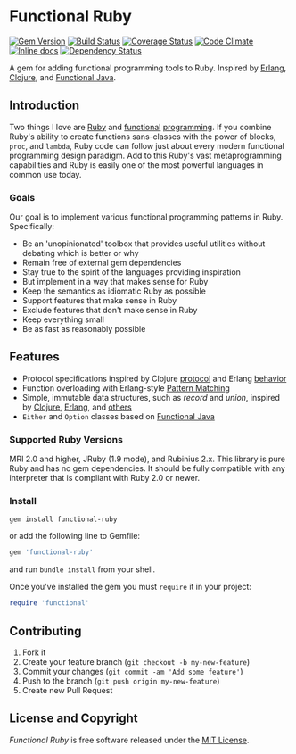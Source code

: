 # Functional Ruby
[![Gem Version](https://badge.fury.io/rb/functional-ruby.png)](http://badge.fury.io/rb/functional-ruby) [![Build Status](https://secure.travis-ci.org/jdantonio/functional-ruby.png)](https://travis-ci.org/jdantonio/functional-ruby?branch=master) [![Coverage Status](https://coveralls.io/repos/jdantonio/functional-ruby/badge.png)](https://coveralls.io/r/jdantonio/functional-ruby) [![Code Climate](https://codeclimate.com/github/jdantonio/functional-ruby.png)](https://codeclimate.com/github/jdantonio/functional-ruby) [![Inline docs](http://inch-ci.org/github/jdantonio/functional-ruby.png)](http://inch-ci.org/github/jdantonio/functional-ruby) [![Dependency Status](https://gemnasium.com/jdantonio/functional-ruby.png)](https://gemnasium.com/jdantonio/functional-ruby)

A gem for adding functional programming tools to Ruby. Inspired by [Erlang](http://www.erlang.org/),
[Clojure](http://clojure.org/), and [Functional Java](http://functionaljava.org/).

## Introduction

Two things I love are [Ruby](http://www.ruby-lang.org/en/) and
[functional](https://en.wikipedia.org/wiki/Functional_programming)
[programming](http://c2.com/cgi/wiki?FunctionalProgramming).
If you combine Ruby's ability to create functions sans-classes with the power
of blocks, `proc`, and `lambda`, Ruby code can follow just about every modern functional
programming design paradigm. Add to this Ruby's vast metaprogramming capabilities
and Ruby is easily one of the most powerful languages in common use today.

### Goals

Our goal is to implement various functional programming patterns in Ruby. Specifically:

* Be an 'unopinionated' toolbox that provides useful utilities without debating which is better or why
* Remain free of external gem dependencies
* Stay true to the spirit of the languages providing inspiration
* But implement in a way that makes sense for Ruby
* Keep the semantics as idiomatic Ruby as possible
* Support features that make sense in Ruby
* Exclude features that don't make sense in Ruby
* Keep everything small
* Be as fast as reasonably possible

## Features

* Protocol specifications inspired by Clojure [protocol](http://clojure.org/protocols)
  and Erlang [behavior](https://github.com/jdantonio/functional-ruby/blob/master/md/behavior.md)
* Function overloading with Erlang-style [Pattern Matching](https://github.com/jdantonio/functional-ruby/blob/master/md/pattern_matching.md)
* Simple, immutable data structures, such as *record* and *union*, inspired by
  [Clojure](http://clojure.org/datatypes), [Erlang](http://www.erlang.org/doc/reference_manual/records.html),
  and [others](http://en.wikipedia.org/wiki/Union_type)
* `Either` and `Option` classes based on [Functional Java](http://functionaljava.org/)

### Supported Ruby Versions

MRI 2.0 and higher, JRuby (1.9 mode), and Rubinius 2.x. This library is pure Ruby and has no gem dependencies.
It should be fully compatible with any interpreter that is compliant with Ruby 2.0 or newer.

### Install

```shell
gem install functional-ruby
```

or add the following line to Gemfile:

```ruby
gem 'functional-ruby'
```

and run `bundle install` from your shell.

Once you've installed the gem you must `require` it in your project:

```ruby
require 'functional'
```

## Contributing

1. Fork it
2. Create your feature branch (`git checkout -b my-new-feature`)
3. Commit your changes (`git commit -am 'Add some feature'`)
4. Push to the branch (`git push origin my-new-feature`)
5. Create new Pull Request

## License and Copyright

*Functional Ruby* is free software released under the [MIT License](http://www.opensource.org/licenses/MIT).
